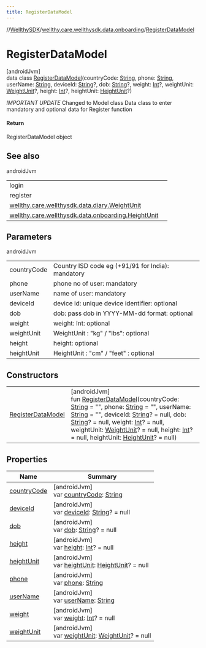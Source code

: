 ```yaml
---
title: RegisterDataModel
---
```

//[WellthySDK](../../../index.html)/[wellthy.care.wellthysdk.data.onboarding](../index.html)/[RegisterDataModel](index.html)



# RegisterDataModel



[androidJvm]\
data class [RegisterDataModel](index.html)(countryCode: [String](https://kotlinlang.org/api/latest/jvm/stdlib/kotlin/-string/index.html), phone: [String](https://kotlinlang.org/api/latest/jvm/stdlib/kotlin/-string/index.html), userName: [String](https://kotlinlang.org/api/latest/jvm/stdlib/kotlin/-string/index.html), deviceId: [String](https://kotlinlang.org/api/latest/jvm/stdlib/kotlin/-string/index.html)?, dob: [String](https://kotlinlang.org/api/latest/jvm/stdlib/kotlin/-string/index.html)?, weight: [Int](https://kotlinlang.org/api/latest/jvm/stdlib/kotlin/-int/index.html)?, weightUnit: [WeightUnit](../../wellthy.care.wellthysdk.data.diary/-weight-unit/index.html)?, height: [Int](https://kotlinlang.org/api/latest/jvm/stdlib/kotlin/-int/index.html)?, heightUnit: [HeightUnit](../-height-unit/index.html)?)

*IMPORTANT UPDATE* Changed to Model class Data class to enter mandatory and optional data for Register function



#### Return



RegisterDataModel object



## See also


androidJvm

| | |
|---|---|
| login |  |
| register |  |
| [wellthy.care.wellthysdk.data.diary.WeightUnit](../../wellthy.care.wellthysdk.data.diary/-weight-unit/index.html) |  |
| [wellthy.care.wellthysdk.data.onboarding.HeightUnit](../-height-unit/index.html) |  |



## Parameters


androidJvm

| | |
|---|---|
| countryCode | Country ISD code eg (+91/91 for India): mandatory |
| phone | phone no of user: mandatory |
| userName | name of user: mandatory |
| deviceId | device id: unique device identifier: optional |
| dob | dob: pass dob in YYYY-MM-dd format: optional |
| weight | weight: Int:  optional |
| weightUnit | WeightUnit : "kg" / "lbs": optional |
| height | height: optional |
| heightUnit | HeightUnit : "cm" / "feet" : optional |



## Constructors


| | |
|---|---|
| [RegisterDataModel](-register-data-model.html) | [androidJvm]<br>fun [RegisterDataModel](-register-data-model.html)(countryCode: [String](https://kotlinlang.org/api/latest/jvm/stdlib/kotlin/-string/index.html) = "", phone: [String](https://kotlinlang.org/api/latest/jvm/stdlib/kotlin/-string/index.html) = "", userName: [String](https://kotlinlang.org/api/latest/jvm/stdlib/kotlin/-string/index.html) = "", deviceId: [String](https://kotlinlang.org/api/latest/jvm/stdlib/kotlin/-string/index.html)? = null, dob: [String](https://kotlinlang.org/api/latest/jvm/stdlib/kotlin/-string/index.html)? = null, weight: [Int](https://kotlinlang.org/api/latest/jvm/stdlib/kotlin/-int/index.html)? = null, weightUnit: [WeightUnit](../../wellthy.care.wellthysdk.data.diary/-weight-unit/index.html)? = null, height: [Int](https://kotlinlang.org/api/latest/jvm/stdlib/kotlin/-int/index.html)? = null, heightUnit: [HeightUnit](../-height-unit/index.html)? = null) |


## Properties


| Name | Summary |
|---|---|
| [countryCode](country-code.html) | [androidJvm]<br>var [countryCode](country-code.html): [String](https://kotlinlang.org/api/latest/jvm/stdlib/kotlin/-string/index.html) |
| [deviceId](device-id.html) | [androidJvm]<br>var [deviceId](device-id.html): [String](https://kotlinlang.org/api/latest/jvm/stdlib/kotlin/-string/index.html)? = null |
| [dob](dob.html) | [androidJvm]<br>var [dob](dob.html): [String](https://kotlinlang.org/api/latest/jvm/stdlib/kotlin/-string/index.html)? = null |
| [height](height.html) | [androidJvm]<br>var [height](height.html): [Int](https://kotlinlang.org/api/latest/jvm/stdlib/kotlin/-int/index.html)? = null |
| [heightUnit](height-unit.html) | [androidJvm]<br>var [heightUnit](height-unit.html): [HeightUnit](../-height-unit/index.html)? = null |
| [phone](phone.html) | [androidJvm]<br>var [phone](phone.html): [String](https://kotlinlang.org/api/latest/jvm/stdlib/kotlin/-string/index.html) |
| [userName](user-name.html) | [androidJvm]<br>var [userName](user-name.html): [String](https://kotlinlang.org/api/latest/jvm/stdlib/kotlin/-string/index.html) |
| [weight](weight.html) | [androidJvm]<br>var [weight](weight.html): [Int](https://kotlinlang.org/api/latest/jvm/stdlib/kotlin/-int/index.html)? = null |
| [weightUnit](weight-unit.html) | [androidJvm]<br>var [weightUnit](weight-unit.html): [WeightUnit](../../wellthy.care.wellthysdk.data.diary/-weight-unit/index.html)? = null |

